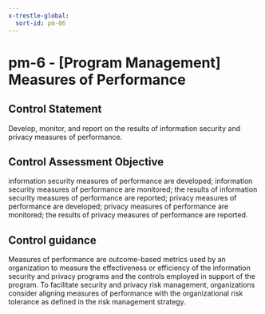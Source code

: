 ```yaml
---
x-trestle-global:
  sort-id: pm-06
---
```


# pm-6 - \[Program Management\] Measures of Performance

## Control Statement

Develop, monitor, and report on the results of information security and privacy measures of performance.

## Control Assessment Objective

information security measures of performance are developed;
information security measures of performance are monitored;
the results of information security measures of performance are reported;
privacy measures of performance are developed;
privacy measures of performance are monitored;
the results of privacy measures of performance are reported.

## Control guidance

Measures of performance are outcome-based metrics used by an organization to measure the effectiveness or efficiency of the information security and privacy programs and the controls employed in support of the program. To facilitate security and privacy risk management, organizations consider aligning measures of performance with the organizational risk tolerance as defined in the risk management strategy.
